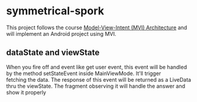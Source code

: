 # symmetrical-spork
This project follows the course [Model-View-Intent (MVI) Architecture](https://codingwithmitch.com/courses/model-view-intent-mvi-architecture/)
and will implement an Android project using MVI.

## dataState and viewState
When you fire off and event like get user event, this event will be
handled by the method setStateEvent inside MainViewMode. It'll trigger  
fetching the data. The response of this event will be returned
as a LiveData thru the viewState.
The fragment observing it will handle the answer and show it properly
